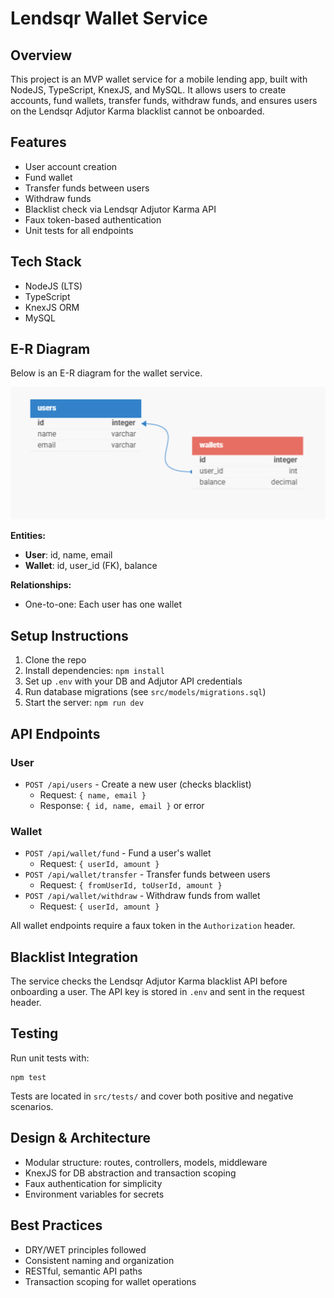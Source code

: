 # Lendsqr Wallet Service

## Overview
This project is an MVP wallet service for a mobile lending app, built with NodeJS, TypeScript, KnexJS, and MySQL. It allows users to create accounts, fund wallets, transfer funds, withdraw funds, and ensures users on the Lendsqr Adjutor Karma blacklist cannot be onboarded.

## Features
- User account creation
- Fund wallet
- Transfer funds between users
- Withdraw funds
- Blacklist check via Lendsqr Adjutor Karma API
- Faux token-based authentication
- Unit tests for all endpoints

## Tech Stack
- NodeJS (LTS)
- TypeScript
- KnexJS ORM
- MySQL

## E-R Diagram
Below is an E-R diagram for the wallet service.

![E-R Diagram](./images/lendsqr_wallet.png)

**Entities:**
- **User**: id, name, email
- **Wallet**: id, user_id (FK), balance

**Relationships:**
- One-to-one: Each user has one wallet

## Setup Instructions
1. Clone the repo
2. Install dependencies: `npm install`
3. Set up `.env` with your DB and Adjutor API credentials
4. Run database migrations (see `src/models/migrations.sql`)
5. Start the server: `npm run dev`

## API Endpoints

### User
- `POST /api/users` - Create a new user (checks blacklist)
	- Request: `{ name, email }`
	- Response: `{ id, name, email }` or error

### Wallet
- `POST /api/wallet/fund` - Fund a user's wallet
	- Request: `{ userId, amount }`
- `POST /api/wallet/transfer` - Transfer funds between users
	- Request: `{ fromUserId, toUserId, amount }`
- `POST /api/wallet/withdraw` - Withdraw funds from wallet
	- Request: `{ userId, amount }`

All wallet endpoints require a faux token in the `Authorization` header.

## Blacklist Integration
The service checks the Lendsqr Adjutor Karma blacklist API before onboarding a user. The API key is stored in `.env` and sent in the request header.

## Testing
Run unit tests with:
```
npm test
```
Tests are located in `src/tests/` and cover both positive and negative scenarios.

## Design & Architecture
- Modular structure: routes, controllers, models, middleware
- KnexJS for DB abstraction and transaction scoping
- Faux authentication for simplicity
- Environment variables for secrets

## Best Practices
- DRY/WET principles followed
- Consistent naming and organization
- RESTful, semantic API paths
- Transaction scoping for wallet operations
